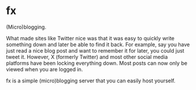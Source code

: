 # fx

(Micro)blogging.

What made sites like Twitter nice was that it was easy to quickly write something down and later be able to find it back.
For example, say you have just read a nice blog post and want to remember it for later, you could just tweet it.
However, X (formerly Twitter) and most other social media platforms have been locking everything down.
Most posts can now only be viewed when you are logged in.

fx is a simple (micro)blogging server that you can easily host yourself.
